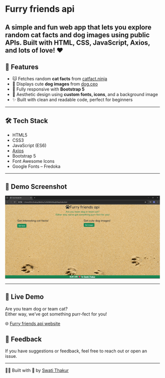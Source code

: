 # Furry friends api

A simple and fun web app that lets you explore random **cat facts** and **dog images** using public APIs. Built with HTML, CSS, JavaScript, Axios, and lots of love! ❤️
---

## 🚀 Features

- 🐱 Fetches random **cat facts** from [catfact.ninja](https://catfact.ninja)
- 🐶 Displays cute **dog images** from [dog.ceo](https://dog.ceo/dog-api/)
- 📱 Fully responsive with **Bootstrap 5**
- 🎨 Aesthetic design using **custom fonts, icons**, and a background image
- ✨ Built with clean and readable code, perfect for beginners

---

## 🛠️ Tech Stack

- HTML5
- CSS3
- JavaScript (ES6)
- [Axios](https://axios-http.com/)
- Bootstrap 5
- Font Awesome Icons
- Google Fonts – Fredoka

---

## 📸 Demo Screenshot

![Furry Friends api Screenshot](screenshot.png)

---

## 🚀 Live Demo
Are you team dog or team cat?  
Either way, we’ve got something purr-fect for you!

🌐 [Furry friends api website](https://codebyswatii.github.io/-Simon-Says-Challenge/)  

## 📩 Feedback

If you have suggestions or feedback, feel free to reach out or open an issue.

---

👩‍💻 Built with 💙 by [Swati Thakur](https://github.com/codebyswatii)


